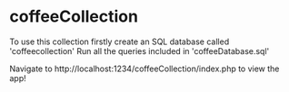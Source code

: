 # coffeeCollection

To use this collection firstly create an SQL database called 'coffeecollection'
Run all the queries included in 'coffeeDatabase.sql'

Navigate to http://localhost:1234/coffeeCollection/index.php to view the app!
